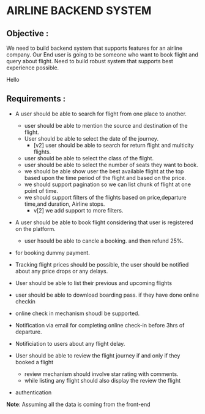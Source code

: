# AIRLINE BACKEND SYSTEM

## Objective : 
We need to build backend system that supports features for an airline company. Our End user is going to be someone who want to book flight and query about flight. Need to build robust system that supports best experience possible.



Hello
## Requirements : 

- A user should be able to search for flight from one place to another.
    - user should be able to mention the source and destination of the flight.
    - User should be able to select the date of the journey.
        - [v2] user should be able to search for return flight and multicity flights.
    - user should be able to select the class of the flight.
    - user should be able to select the number of seats they want to book.
    - we should be able show user the best available flight at the top based upon the time period of the flight and based on the price.
    - we should support pagination so we can list chunk of flight at one point of time.
    - we should support filters of the flights based on price,departure time,and duration, Airline stops.
        - v[2] we add support to more filters.

- A user should be able to book flight considering that user is registered on the platform.
    - user hsould be able to cancle a booking. and then refund 25%.
- for booking dummy payment.
- Tracking flight prices should be possible, the user should be notified about any price drops or any delays.
- User should be able to list their previous and upcoming flights
- user should be able to download boarding pass. if they have done online checkin 
- online check in mechanism shoudl be supported.
- Notification via email for completing online check-in before 3hrs of departure.
- Notificiation to users about any flight delay.
- User should be able to review the flight journey if and only if they booked a flight
    - review mechanism should involve  star rating with comments.
    - while listing any flight should also display the review the flight 


- authentication 





**Note**: Assuming all the data is coming from the front-end 